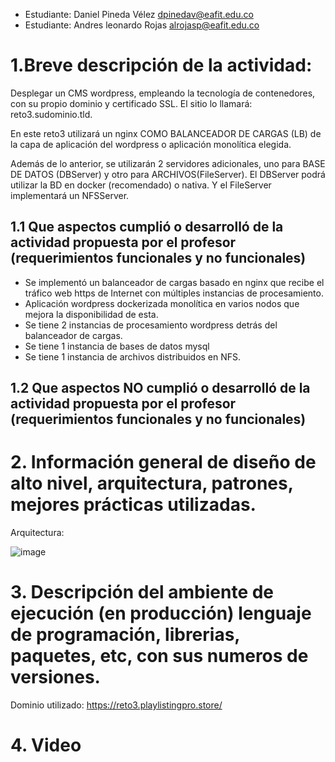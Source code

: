 - Estudiante: Daniel Pineda Vélez dpinedav@eafit.edu.co
- Estudiante: Andres leonardo Rojas alrojasp@eafit.edu.co

# 1.Breve descripción de la actividad:
Desplegar un CMS wordpress, empleando la tecnología de contenedores, con su propio dominio y certificado SSL. El sitio lo llamará: reto3.sudominio.tld.

En este reto3 utilizará un nginx COMO BALANCEADOR DE CARGAS (LB) de la capa de aplicación del wordpress o aplicación monolítica elegida.

Además de lo anterior, se utilizarán 2 servidores adicionales, uno para BASE DE DATOS (DBServer) y otro para ARCHIVOS(FileServer). El DBServer podrá utilizar la BD en docker (recomendado) o nativa. Y el FileServer implementará un NFSServer.

## 1.1 Que aspectos cumplió o desarrolló de la actividad propuesta por el profesor (requerimientos funcionales y no funcionales)
- Se implementó un balanceador de cargas basado en nginx que recibe el tráfico web https de Internet con múltiples instancias de procesamiento.
- Aplicación wordpress dockerizada monolítica en varios nodos que mejora la disponibilidad de esta.
- Se tiene 2 instancias de procesamiento wordpress detrás del balanceador de cargas.
- Se tiene 1 instancia de bases de datos mysql
- Se tiene 1 instancia de archivos distribuidos en NFS.
## 1.2  Que aspectos NO cumplió o desarrolló de la actividad propuesta por el profesor (requerimientos funcionales y no funcionales)

# 2. Información general de diseño de alto nivel, arquitectura, patrones, mejores prácticas utilizadas.
Arquitectura:

![image](https://github.com/danipive/st0263-Reto3/assets/92877092/e0aef017-cea4-40e4-bc56-dde017cd785e)


# 3. Descripción del ambiente de ejecución (en producción) lenguaje de programación, librerias, paquetes, etc, con sus numeros de versiones.
Dominio utilizado:
https://reto3.playlistingpro.store/

# 4. Video
